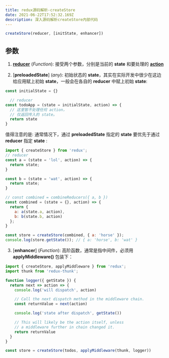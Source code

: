 ```yaml
---
title: redux源码解析-createStore
date: 2021-06-22T17:52:32.169Z
description: 深入源码解析createStore内部代码
---
```


``` javascript
createStore(reducer, [initState, enhancer])
```

## 参数

1. [**reducer**](https://redux.js.org/understanding/thinking-in-redux/glossary#reducer) (*Function*):  接受两个参数，分别是当前的 **state** 和要处理的 [**action**](https://redux.js.org/tutorials/fundamentals/part-2-concepts-data-flow#actions)

2. [**preloadedState**] (*any*):  初始状态的 **state**，其实在实际开发中很少在这边给应用赋上初始 **state**，一般会在各自的 **reducer** 中赋上初始 **state**: 

``` javascript
const initialState = {}

  // reducer
const todoApp = (state = initialState, action) => {
  // 这里暂不处理任何 action，
  // 仅返回传入的 state。
  return state
}
```
值得注意的是: 通常情况下，通过 **preloadedState** 指定的 **state** 要优先于通过 **reducer** 指定 **state** : 

``` javascript
import { createStore } from 'redux';
// reducer
const a = (state = 'lol', action) => {
  return state;
}

const b = (state = 'wat', action) => {
  return state;
}

// const combined = combineReducers({ a, b })
const combined = (state = {}, action) => {
  return {
    a: a(state.a, action),
    b: b(state.b, action)
  };
}

const store = createStore(combined, { a: 'horse' });
console.log(store.getState()); // { a: 'horse', b: 'wat' }
```

3. [**enhancer**] (*Function*):  高阶函数，通常是指中间件，必须用 **applyMiddleware()** 包装下：

``` javascript
import { createStore, applyMiddleware } from 'redux';
import thunk from 'redux-thunk';

function logger({ getState }) {
  return next => action => {
    console.log('will dispatch', action)

    // Call the next dispatch method in the middleware chain.
    const returnValue = next(action)

    console.log('state after dispatch', getState())

    // This will likely be the action itself, unless
    // a middleware further in chain changed it.
    return returnValue
  }
}

const store = createStore(todos, applyMiddleware(thunk, logger))
```
